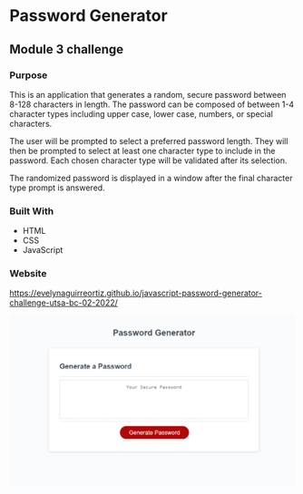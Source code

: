 # Password Generator
## Module 3 challenge

### Purpose

This is an application that generates a random, secure password between 8-128 characters in length. The password can be composed of between 1-4 character types including upper case, lower case, numbers, or special characters.

The user will be prompted to select a preferred password length. They will then be prompted to select at least one character type to include in the password. Each chosen character type will be validated after its selection.

The randomized password is displayed in a window after the final character type prompt is answered.

### Built With

- HTML
- CSS
- JavaScript

### Website

https://evelynaguirreortiz.github.io/javascript-password-generator-challenge-utsa-bc-02-2022/


![](./assets/images/password-generator-screenshot.png)